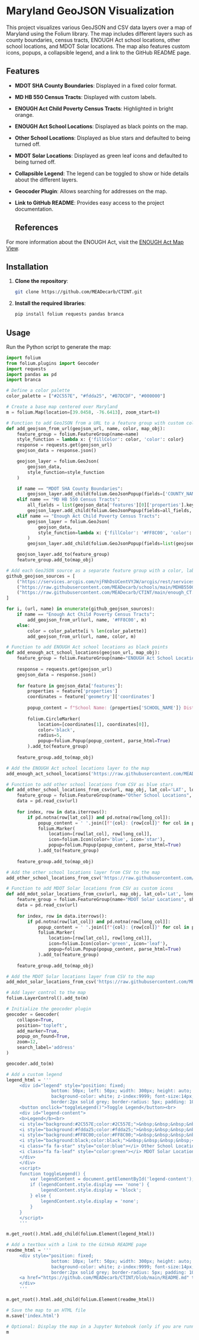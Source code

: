# Maryland GeoJSON Visualization

This project visualizes various GeoJSON and CSV data layers over a map of Maryland using the Folium library. The map includes different layers such as county boundaries, census tracts, ENOUGH Act school locations, other school locations, and MDOT Solar locations. The map also features custom icons, popups, a collapsible legend, and a link to the GitHub README page.

## Features

- **MDOT SHA County Boundaries**: Displayed in a fixed color format.
- **MD HB 550 Census Tracts**: Displayed with custom labels.
- **ENOUGH Act Child Poverty Census Tracts**: Highlighted in bright orange.
- **ENOUGH Act School Locations**: Displayed as black points on the map.
- **Other School Locations**: Displayed as blue stars and defaulted to being turned off.
- **MDOT Solar Locations**: Displayed as green leaf icons and defaulted to being turned off.
- **Collapsible Legend**: The legend can be toggled to show or hide details about the different layers.
- **Geocoder Plugin**: Allows searching for addresses on the map.
- **Link to GitHub README**: Provides easy access to the project documentation.

  ## References

For more information about the ENOUGH Act, visit the [ENOUGH Act Map View](https://experience.arcgis.com/experience/8b24a4ffb5ee4670af96d7b174c1933b/page/Map-View/#data_s=id%3AdataSource_2-19035df158c-layer-4%3A852).


## Installation

1. **Clone the repository**:
    ```sh
    git clone https://github.com/MEADecarb/CTINT.git
    ```

2. **Install the required libraries**:
    ```sh
    pip install folium requests pandas branca
    ```

## Usage

Run the Python script to generate the map:

```python
import folium
from folium.plugins import Geocoder
import requests
import pandas as pd
import branca

# Define a color palette
color_palette = ["#2C557E", "#fdda25", "#B7DCDF", "#000000"]

# Create a base map centered over Maryland
m = folium.Map(location=[39.0458, -76.6413], zoom_start=8)

# Function to add GeoJSON from a URL to a feature group with custom color and pop-up
def add_geojson_from_url(geojson_url, name, color, map_obj):
    feature_group = folium.FeatureGroup(name=name)
    style_function = lambda x: {'fillColor': color, 'color': color}
    response = requests.get(geojson_url)
    geojson_data = response.json()

    geojson_layer = folium.GeoJson(
        geojson_data,
        style_function=style_function
    )

    if name == "MDOT SHA County Boundaries":
        geojson_layer.add_child(folium.GeoJsonPopup(fields=['COUNTY_NAME'], aliases=['County:'], labels=True))
    elif name == "MD HB 550 Census Tracts":
        all_fields = list(geojson_data['features'][0]['properties'].keys())
        geojson_layer.add_child(folium.GeoJsonPopup(fields=all_fields, labels=True))
    elif name == "Enough Act Child Poverty Census Tracts":
        geojson_layer = folium.GeoJson(
            geojson_data,
            style_function=lambda x: {'fillColor': '#FF8C00', 'color': '#FF8C00'}
        )
        geojson_layer.add_child(folium.GeoJsonPopup(fields=list(geojson_data['features'][0]['properties'].keys()), labels=True))

    geojson_layer.add_to(feature_group)
    feature_group.add_to(map_obj)

# Add each GeoJSON source as a separate feature group with a color, label, and pop-up
github_geojson_sources = [
    ("https://services.arcgis.com/njFNhDsUCentVYJW/arcgis/rest/services/MDOT_SHA_County_Boundaries/FeatureServer/0/query?outFields=*&where=1%3D1&f=geojson", "MDOT SHA County Boundaries"),
    ("https://raw.githubusercontent.com/MEADecarb/schools/main/MDHB550CensusTracts.geojson", "MD HB 550 Census Tracts"),
    ("https://raw.githubusercontent.com/MEADecarb/CTINT/main/enough_CT.geojson", "Enough Act Child Poverty Census Tracts")
]

for i, (url, name) in enumerate(github_geojson_sources):
    if name == "Enough Act Child Poverty Census Tracts":
        add_geojson_from_url(url, name, '#FF8C00', m)
    else:
        color = color_palette[i % len(color_palette)]
        add_geojson_from_url(url, name, color, m)

# Function to add ENOUGH Act school locations as black points
def add_enough_act_school_locations(geojson_url, map_obj):
    feature_group = folium.FeatureGroup(name="ENOUGH Act School Locations", show=True)
    
    response = requests.get(geojson_url)
    geojson_data = response.json()
    
    for feature in geojson_data['features']:
        properties = feature['properties']
        coordinates = feature['geometry']['coordinates']
        
        popup_content = f"School Name: {properties['SCHOOL_NAME']} District: {properties['SCHOOL_DISTRICT_NAME']} Status: {properties['CHILD_CPG_STATUS']}"
        
        folium.CircleMarker(
            location=[coordinates[1], coordinates[0]],
            color='black',
            radius=5,
            popup=folium.Popup(popup_content, parse_html=True)
        ).add_to(feature_group)
    
    feature_group.add_to(map_obj)

# Add the ENOUGH Act school locations layer to the map
add_enough_act_school_locations('https://raw.githubusercontent.com/MEADecarb/CTINT/main/Enough_Act_School_Locations.geojson', m)

# Function to add other school locations from CSV as blue stars
def add_other_school_locations_from_csv(url, map_obj, lat_col='LAT', long_col='LON', popup_cols=None):
    feature_group = folium.FeatureGroup(name="Other School Locations", show=False)
    data = pd.read_csv(url)
    
    for index, row in data.iterrows():
        if pd.notna(row[lat_col]) and pd.notna(row[long_col]):
            popup_content = ' '.join([f"{col}: {row[col]}" for col in popup_cols]) if popup_cols else ''
            folium.Marker(
                location=[row[lat_col], row[long_col]],
                icon=folium.Icon(color='blue', icon='star'),
                popup=folium.Popup(popup_content, parse_html=True)
            ).add_to(feature_group)
    
    feature_group.add_to(map_obj)

# Add the other school locations layer from CSV to the map
add_other_school_locations_from_csv('https://raw.githubusercontent.com/MEADecarb/CTINT/main/schools24%20-%20Sheet2.csv', m, lat_col='LAT', long_col='LON', popup_cols=['SCHOOL', 'PROJECT'])

# Function to add MDOT Solar locations from CSV as custom icons
def add_mdot_solar_locations_from_csv(url, map_obj, lat_col='Lat', long_col='Long', popup_cols=None):
    feature_group = folium.FeatureGroup(name="MDOT Solar Locations", show=False)
    data = pd.read_csv(url)
    
    for index, row in data.iterrows():
        if pd.notna(row[lat_col]) and pd.notna(row[long_col]]:
            popup_content = ' '.join([f"{col}: {row[col]}" for col in popup_cols]) if popup_cols else ''
            folium.Marker(
                location=[row[lat_col], row[long_col]],
                icon=folium.Icon(color='green', icon='leaf'),
                popup=folium.Popup(popup_content, parse_html=True)
            ).add_to(feature_group)
    
    feature_group.add_to(map_obj)

# Add the MDOT Solar locations layer from CSV to the map
add_mdot_solar_locations_from_csv('https://raw.githubusercontent.com/MEADecarb/CTINT/main/MDOTSolar.csv', m, lat_col='Lat', long_col='Long', popup_cols=['MDOT Location', 'Address'])

# Add layer control to the map
folium.LayerControl().add_to(m)

# Initialize the geocoder plugin
geocoder = Geocoder(
    collapse=True,
    position='topleft',
    add_marker=True,
    popup_on_found=True,
    zoom=12,
    search_label='address'
)

geocoder.add_to(m)

# Add a custom legend
legend_html = '''
     <div id="legend" style="position: fixed; 
                 bottom: 50px; left: 50px; width: 300px; height: auto; 
                 background-color: white; z-index:9999; font-size:14px;
                 border:2px solid grey; border-radius: 5px; padding: 10px;">
     <button onclick="toggleLegend()">Toggle Legend</button><br>
     <div id="legend-content">
     <b>Legend</b><br>
     <i style="background:#2C557E;color:#2C557E;">&nbsp;&nbsp;&nbsp;&nbsp;</i> County Boundaries<br>
     <i style="background:#fdda25;color:#fdda25;">&nbsp;&nbsp;&nbsp;&nbsp;</i> MD HB 550 Census Tracts<br>
     <i style="background:#FF8C00;color:#FF8C00;">&nbsp;&nbsp;&nbsp;&nbsp;</i> ENOUGH Act Child Poverty Census Tracts<br>
     <i style="background:black;color:black;">&nbsp;&nbsp;&nbsp;&nbsp;</i> ENOUGH Act School Location<br>
     <i class="fa fa-star" style="color:blue"></i> Other School Location<br>
     <i class="fa fa-leaf" style="color:green"></i> MDOT Solar Location
     </div>
     </div>
     <script>
     function toggleLegend() {
         var legendContent = document.getElementById('legend-content');
         if (legendContent.style.display === 'none') {
             legendContent.style.display = 'block';
         } else {
             legendContent.style.display = 'none';
         }
     }
     </script>
     '''

m.get_root().html.add_child(folium.Element(legend_html))

# Add a textbox with a link to the GitHub README page
readme_html = '''
     <div style="position: fixed; 
                 bottom: 10px; left: 50px; width: 300px; height: auto; 
                 background-color: white; z-index:9999; font-size:14px;
                 border:2px solid grey; border-radius: 5px; padding: 10px;">
     <a href="https://github.com/MEADecarb/CTINT/blob/main/README.md" target="_blank">GitHub README</a>
     </div>
     '''

m.get_root().html.add_child(folium.Element(readme_html))

# Save the map to an HTML file
m.save('index.html')

# Optional: Display the map in a Jupyter Notebook (only if you are running this in a Jupyter environment)
m
